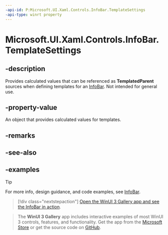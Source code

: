 ```yaml
---
-api-id: P:Microsoft.UI.Xaml.Controls.InfoBar.TemplateSettings
-api-type: winrt property
---
```


# Microsoft.UI.Xaml.Controls.InfoBar.TemplateSettings

<!--
public Microsoft.UI.Xaml.Controls.InfoBarTemplateSettings TemplateSettings { get; }
-->


## -description

Provides calculated values that can be referenced as **TemplatedParent** sources when defining templates for an [InfoBar](infobar.md). Not intended for general use.

## -property-value

An object that provides calculated values for templates.

## -remarks

## -see-also

## -examples

> [!TIP]
> For more info, design guidance, and code examples, see [InfoBar](/windows/apps/design/controls/infobar).

> [!div class="nextstepaction"]
> [Open the WinUI 3 Gallery app and see the InfoBar in action](winui3gallery:/item/InfoBar).

> The **WinUI 3 Gallery** app includes interactive examples of most WinUI 3 controls, features, and functionality. Get the app from the [Microsoft Store](https://www.microsoft.com/store/productId/9P3JFPWWDZRC) or get the source code on [GitHub](https://github.com/microsoft/WinUI-Gallery).
